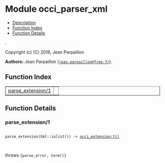 

# Module occi_parser_xml #
* [Description](#description)
* [Function Index](#index)
* [Function Details](#functions)

.

Copyright (c) (C) 2016, Jean Parpaillon

__Authors:__ Jean Parpaillon ([`jean.parpaillon@free.fr`](mailto:jean.parpaillon@free.fr)).

<a name="index"></a>

## Function Index ##


<table width="100%" border="1" cellspacing="0" cellpadding="2" summary="function index"><tr><td valign="top"><a href="#parse_extension-1">parse_extension/1</a></td><td></td></tr></table>


<a name="functions"></a>

## Function Details ##

<a name="parse_extension-1"></a>

### parse_extension/1 ###

<pre><code>
parse_extension(Xml::iolist()) -&gt; <a href="occi_extension.md#type-t">occi_extension:t()</a>
</code></pre>
<br />

throws `{parse_error, term()}`

